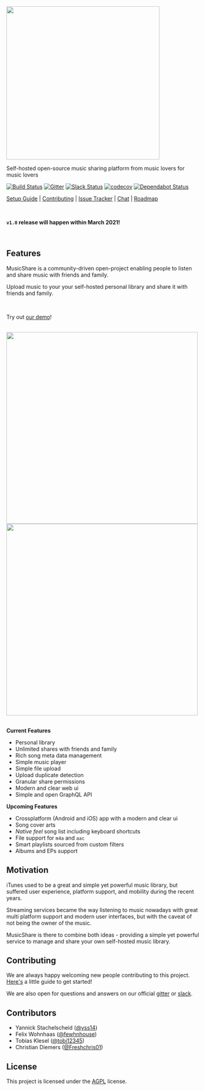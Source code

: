 <img src="https://musicsharev2.blob.core.windows.net/musicsharestatic/musicshare_logo_gray.png" width="400">

Self-hosted open-source music sharing platform from music lovers for music lovers

[![Build Status](https://travis-ci.com/yss14/musicshare.svg?branch=master)](https://travis-ci.com/yss14/musicshare)
[![Gitter](https://badges.gitter.im/musicsharerocks/community.svg)](https://gitter.im/musicsharerocks/community?utm_source=badge&utm_medium=badge&utm_campaign=pr-badge)
[![Slack Status](https://img.shields.io/badge/chat-on%20slack-blue)](https://join.slack.com/t/musicshare-workspace/shared_invite/zt-nnt5jhio-_vOV8oiL8Gz1Myw5PgJ~Sg)
[![codecov](https://codecov.io/gh/yss14/musicshare/branch/master/graph/badge.svg)](https://codecov.io/gh/yss14/musicshare)
[![Dependabot Status](https://api.dependabot.com/badges/status?host=github&repo=yss14/musicshare)](https://dependabot.com)

[Setup Guide](https://github.com/yss14/musicshare/wiki/Setup-Guide) | [Contributing](https://github.com/yss14/musicshare/wiki/Contributing) | [Issue Tracker](https://github.com/yss14/musicshare/issues) | [Chat](https://gitter.im/musicsharerocks/community?utm_source=share-link&utm_medium=link&utm_campaign=share-link) | [Roadmap](https://github.com/yss14/musicshare/wiki/Roadmap)

<br/>

**`v1.0` release will happen within March 2021!**

<br/>

## Features

MusicShare is a community-driven open-project enabling people to listen and share music with friends and family.

Upload music to your your self-hosted personal library and share it with friends and family.

<br/>

Try out [our demo](https://demo.musicshare.rocks)!

<br/>

<img src="https://musicshare-public.s3.eu-central-1.amazonaws.com/personal_library.png" width="500">
<img src="https://musicshare-public.s3.eu-central-1.amazonaws.com/song_editor.png" width="500">

<br/>
<br/>

**Current Features**

-   Personal library
-   Unlimited shares with friends and family
-   Rich song meta data management
-   Simple music player
-   Simple file upload
-   Upload duplicate detection
-   Granular share permissions
-   Modern and clear web ui
-   Simple and open GraphQL API

**Upcoming Features**

-   Crossplatform (Android and iOS) app with a modern and clear ui
-   Song cover arts
-   _Native feel_ song list including keyboard shortcuts
-   File support for `m4a` and `aac`
-   Smart playlists sourced from custom filters
-   Albums and EPs support

## Motivation

iTunes used to be a great and simple yet powerful music library, but suffered user experience, platform support, and mobility during the recent years.

Streaming services became the way listening to music nowadays with great multi platform support and modern user interfaces, but with the caveat of not being the owner of the music.

MusicShare is there to combine both ideas - providing a simple yet powerful service to manage and share your own self-hosted music library.

## Contributing

We are always happy welcoming new people contributing to this project. [Here's](https://github.com/yss14/musicshare/wiki/Contributing) a little guide to get started!

We are also open for questions and answers on our official [gitter](https://gitter.im/musicsharerocks/community?utm_source=share-link&utm_medium=link&utm_campaign=share-link) or [slack](https://join.slack.com/t/musicshare-workspace/shared_invite/zt-nnt5jhio-_vOV8oiL8Gz1Myw5PgJ~Sg).

## Contributors

-   Yannick Stachelscheid ([@yss14](https://github.com/yss14))
-   Felix Wohnhaas ([@fewhnhouse](https://github.com/fewhnhouse))
-   Tobias Klesel ([@tobi12345](https://github.com/tobi12345))
-   Christian Diemers ([@Freshchris01](https://github.com/Freshchris01))

## License

This project is licensed under the [AGPL](LICENSE) license.
